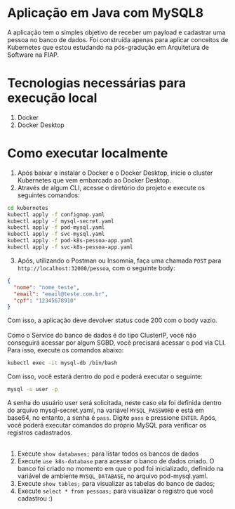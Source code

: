 # Aplicação em Java com MySQL8

A aplicação tem o simples objetivo de receber um payload e cadastrar uma pessoa no banco de dados. Foi construída apenas 
para aplicar conceitos de Kubernetes que estou estudando na pós-gradução em Arquitetura de Software na FIAP.

# Tecnologias necessárias para execução local
1. Docker
2. Docker Desktop

# Como executar localmente
1. Após baixar e instalar o Docker e o Docker Desktop, inicie o cluster Kubernetes que vem embarcado ao Docker Desktop. 
2. Através de algum CLI, acesse o diretório do projeto e execute os seguintes comandos:
```bash
cd kubernetes
kubectl apply -f configmap.yaml
kubectl apply -f mysql-secret.yaml
kubectl apply -f pod-mysql.yaml
kubectl apply -f svc-mysql.yaml
kubectl apply -f pod-k8s-pessoa-app.yaml
kubectl apply -f svc-k8s-pessoa-app.yaml
```
3. Após, utilizando o Postman ou Insomnia, faça uma chamada `POST` para `http://localhost:32000/pessoa`, com o seguinte body:
```json
{
  "nome": "nome_teste",
  "email": "email@teste.com.br",
  "cpf": "12345678910"
}
```

Com isso, a aplicação deve devolver status code 200 com o body vazio.
<br><br>
Como o Service do banco de dados é do tipo ClusterIP, você não conseguirá acessar por algum SGBD, você precisará acessar 
o pod via CLI. Para isso, execute os comandos abaixo:
```bash
kubectl exec -it mysql-db /bin/bash
```
Com isso, você estará dentro do pod e poderá executar o seguinte:
```bash
mysql -u user -p
```
A senha do usuário user será solicitada, neste caso ela foi definida dentro do arquivo mysql-secret.yaml, na variável `MYSQL_PASSWORD` 
e está em base64, no entanto, a senha é `pass`. Digite `pass` e pressione `ENTER`. Após, você poderá executar comandos do próprio 
MySQL para verificar os registros cadastrados.
<br><br>
1. Execute `show databases;` para listar todos os bancos de dados
2. Execute `use k8s-database` para acessar o banco de dados criado. O banco foi criado no momento em que o pod foi inicializado, definido na variável de ambiente `MYSQL_DATABASE`, no arquivo pod-mysql.yaml.
3. Execute `show tables;` para visualizar as tabelas do banco de dados;
4. Execute `select * from pessoas;` para visualizar o registro que você cadastrou :)